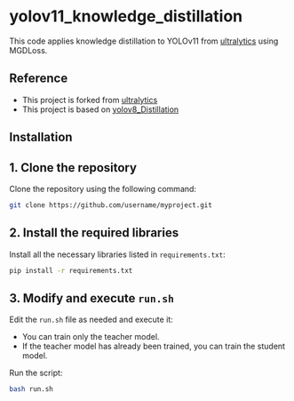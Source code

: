 # yolov11_knowledge_distillation

This code applies knowledge distillation to YOLOv11 from [ultralytics](https://github.com/ultralytics/ultralytics) using MGDLoss.

## Reference
- This project is forked from [ultralytics](https://github.com/ultralytics/ultralytics)
- This project is based on [yolov8_Distillation](https://github.com/huangzongmou/yolov8_Distillation)

## Installation

## 1. Clone the repository  
Clone the repository using the following command:  
```bash
git clone https://github.com/username/myproject.git
```
   
## 2. Install the required libraries  
Install all the necessary libraries listed in `requirements.txt`:  
```bash
pip install -r requirements.txt
```

## 3. Modify and execute `run.sh`  
Edit the `run.sh` file as needed and execute it:  
- You can train only the teacher model.  
- If the teacher model has already been trained, you can train the student model.  

Run the script:  
```bash
bash run.sh
```
   
   

